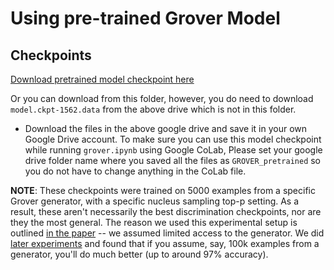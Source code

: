 # Using pre-trained Grover Model

## Checkpoints

[Download pretrained model checkpoint here](https://drive.google.com/drive/folders/1soN2XWoFQDZGp1a4lENG1mfEo4AVxNSr)

Or you can download from this folder, however, you do need to download `model.ckpt-1562.data` from the above drive which is not in this folder.

- Download the files in the above google drive and save it in your own Google Drive account. To make sure you can use this model checkpoint while running  `grover.ipynb` using Google CoLab, Please set your google drive folder name where you saved all the files as `GROVER_pretrained` so you do not have to change anything in the CoLab file.

**NOTE**: These checkpoints were trained on 5000 examples from a specific Grover generator, with a specific nucleus sampling top-p setting. As a result, these aren't necessarily the best discrimination checkpoints, nor are they the most general. The reason we used this experimental setup is outlined [in the paper](https://arxiv.org/abs/1905.12616) -- we assumed limited access to the generator. We did [later experiments](https://medium.com/ai2-blog/counteracting-neural-disinformation-with-grover-6cf6690d463b) and found that if you assume, say, 100k examples from a generator, you'll do much better (up to around 97% accuracy).
